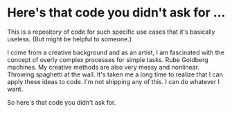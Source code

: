 # Here's that code you didn't ask for ...

This is a repository of code for such specific use cases that it's basically useless. (But might be helpful to someone.)

I come from a creative background and as an artist, I am fascinated with the concept of overly complex processes for simple tasks. Rube Goldberg machines. My creative methods are also very messy and nonlinear. Throwing spaghetti at the wall. It's taken me a long time to realize that I can apply these ideas to code. I'm not shipping any of this. I can do whatever I want.

So here's that code you didn't ask for.